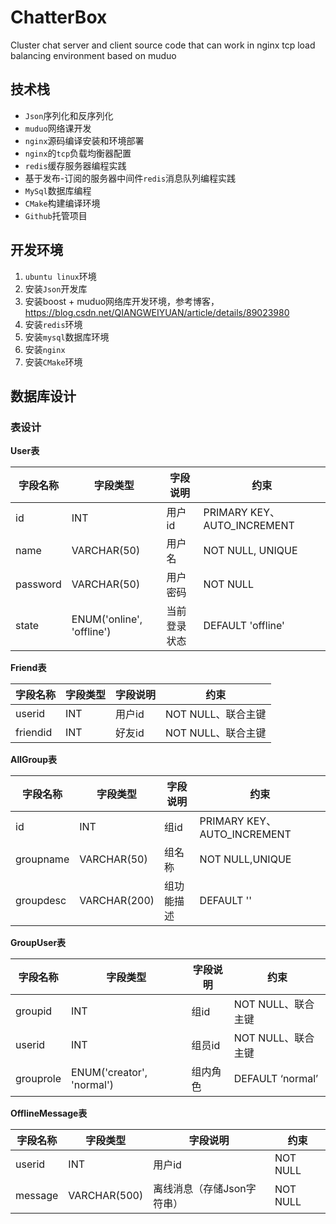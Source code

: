 # ChatterBox
Cluster chat server and client source code that can work in nginx tcp load balancing environment based on muduo

## 技术栈

- `Json`序列化和反序列化
- `muduo`网络课开发
- `nginx`源码编译安装和环境部署
- `nginx`的`tcp`负载均衡器配置
- `redis`缓存服务器编程实践
- 基于发布-订阅的服务器中间件`redis`消息队列编程实践
- `MySql`数据库编程
- `CMake`构建编译环境
- `Github`托管项目  

## 开发环境

1. `ubuntu linux`环境
2. 安装`Json`开发库
3. 安装boost + muduo网络库开发环境，参考博客，https://blog.csdn.net/QIANGWEIYUAN/article/details/89023980  
4. 安装`redis`环境
5. 安装`mysql`数据库环境
6. 安装`nginx`
7. 安装`CMake`环境


## 数据库设计

### 表设计

**User表**

| 字段名称 | 字段类型                  | 字段说明     | 约束                        |
| -------- | ------------------------- | ------------ | --------------------------- |
| id       | INT                       | 用户id       | PRIMARY KEY、AUTO_INCREMENT |
| name     | VARCHAR(50)               | 用户名       | NOT NULL, UNIQUE            |
| password | VARCHAR(50)               | 用户密码     | NOT NULL                    |
| state    | ENUM('online', 'offline') | 当前登录状态 | DEFAULT 'offline'           |

**Friend表**

| 字段名称 | 字段类型 | 字段说明 | 约束               |
| -------- | -------- | -------- | ------------------ |
| userid   | INT      | 用户id   | NOT NULL、联合主键 |
| friendid | INT      | 好友id   | NOT NULL、联合主键 |

**AllGroup表**

| 字段名称  | 字段类型     | 字段说明   | 约束                        |
| --------- | ------------ | ---------- | --------------------------- |
| id        | INT          | 组id       | PRIMARY KEY、AUTO_INCREMENT |
| groupname | VARCHAR(50)  | 组名称     | NOT NULL,UNIQUE             |
| groupdesc | VARCHAR(200) | 组功能描述 | DEFAULT ''                  |

**GroupUser表**

| 字段名称  | 字段类型                  | 字段说明 | 约束               |
| --------- | ------------------------- | -------- | ------------------ |
| groupid   | INT                       | 组id     | NOT NULL、联合主键 |
| userid    | INT                       | 组员id   | NOT NULL、联合主键 |
| grouprole | ENUM('creator', 'normal') | 组内角色 | DEFAULT ‘normal’   |

**OfflineMessage表**

| 字段名称 | 字段类型     | 字段说明                   | 约束     |
| -------- | ------------ | -------------------------- | -------- |
| userid   | INT          | 用户id                     | NOT NULL |
| message  | VARCHAR(500) | 离线消息（存储Json字符串） | NOT NULL |
